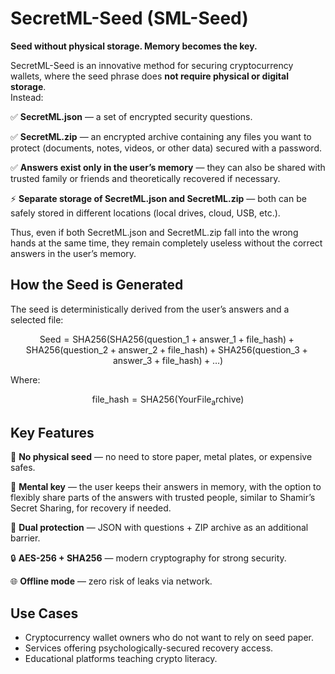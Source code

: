 # SecretML-Seed (SML-Seed)
**Seed without physical storage. Memory becomes the key.**

SecretML-Seed is an innovative method for securing cryptocurrency wallets, where the seed phrase does **not require physical or digital storage**.  
Instead:

✅ **SecretML.json** — a set of encrypted security questions.  

✅ **SecretML.zip** — an encrypted archive containing any files you want to protect (documents, notes, videos, or other data) secured with a password.

✅ **Answers exist only in the user’s memory** — they can also be shared with trusted family or friends and theoretically recovered if necessary.

⚡ **Separate storage of SecretML.json and SecretML.zip** — both can be safely stored in different locations (local drives, cloud, USB, etc.).


Thus, even if both SecretML.json and SecretML.zip fall into the wrong hands at the same time, they remain completely useless without the correct answers in the user’s memory.


## How the Seed is Generated

The seed is deterministically derived from the user’s answers and a selected file:

$$
\mathrm{Seed} = \mathrm{SHA256}\Big(
    \mathrm{SHA256}(\mathrm{question\_1} + \mathrm{answer\_1} + \mathrm{file\_hash}) +
    \mathrm{SHA256}(\mathrm{question\_2} + \mathrm{answer\_2} + \mathrm{file\_hash}) +
    \mathrm{SHA256}(\mathrm{question\_3} + \mathrm{answer\_3} + \mathrm{file\_hash}) + \dots
\Big)
$$

Where:

$$
\mathrm{file\_hash} = \mathrm{SHA256}(\mathrm{YourFile_archive})
$$


## Key Features

📂 **No physical seed** — no need to store paper, metal plates, or expensive safes. 

🧠 **Mental key** — the user keeps their answers in memory, with the option to flexibly share parts of the answers with trusted people, similar to Shamir’s Secret Sharing, for recovery if needed.

🔑 **Dual protection** — JSON with questions + ZIP archive as an additional barrier.  

🔒 **AES-256 + SHA256** — modern cryptography for strong security.  

🌐 **Offline mode** — zero risk of leaks via network.  

## Use Cases

- Cryptocurrency wallet owners who do not want to rely on seed paper.  
- Services offering psychologically-secured recovery access.  
- Educational platforms teaching crypto literacy.
